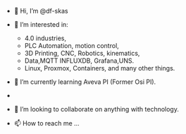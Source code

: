- 👋 Hi, I’m @df-skas
- 👀 I’m interested in:
    - 4.0 industries,
    - PLC Automation, motion control,
    - 3D Printing, CNC, Robotics, kinematics,
    - Data,MQTT INFLUXDB, Grafana,UNS.
    - Linux, Proxmox, Containers, and many other things.
      
- 🌱 I’m currently learning Aveva PI (Former Osi PI).
- 
- 💞️ I’m looking to collaborate on anything with technology.
- 📫 How to reach me ...

<!---
df-skas/df-skas is a ✨ special ✨ repository because its `README.md` (this file) appears on your GitHub profile.
You can click the Preview link to take a look at your changes.
--->
